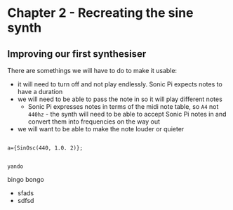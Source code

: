 
# Chapter 2 - Recreating the sine synth

## Improving our first synthesiser

There are somethings we will have to do to make it usable:

* it will need to turn off and not play endlessly. Sonic Pi expects notes to have a duration
* we will need to be able to pass the note in so it will play different notes
     * Sonic Pi expresses notes in terms of the midi note table, so `A4` not `440hz` - the synth will need to be able to accept Sonic Pi notes in and convert them into frequencies on the way out
* we will want to be able to make the note louder or quieter



```supercollider

a={SinOsc(440, 1.0. 2)};


```

```
yando
```


bingo
bongo

* sfads
* sdfsd


